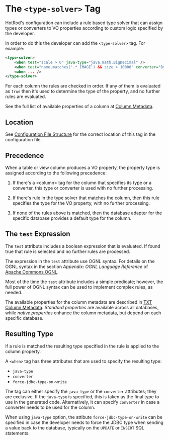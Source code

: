 # The `<type-solver>` Tag

HotRod's configuration can include a rule based type solver that can assign types or converters to VO properties according 
to custom logic specified by the developer.

In order to do this the developer can add the `<type-solver>` tag. For example:

```xml
<type-solver>
    <when test="scale > 0" java-type="java.math.BigDecimal" />
    <when test="name.matches('.*_IMAGE') && size > 10000" converter="ByteArrayConverter" />
    <when ... />
</type-solver>
```

For each column the rules are checked in order. If any of them is evaluated as `true` then it's used to determine the type of 
the property, and no further rules are evaluated. 

See the full list of available properties of a column at [Column Metadata](../../maven/command-export-columns-txt.md#properties).

## Location

See [Configuration File Structure](../configuration-file-structure.md) for the correct location of this tag in the configuration file.

## Precedence

When a table or view column produces a VO property, the property type is assigned according to the following precedence:

1. If there's a &lt;column> tag for the column that specifies its type or a converter, this type or converter is used with no further processing.

2. If there's rule in the type solver that matches the column, then this rule specifies the type for the VO property, with no further processing.

3. If none of the rules above is matched, then the database adapter for the specific database provides a default type for the column.

## The `test` Expression

The `test` attribute includes a boolean expression that is evaluated. If found true that rule is selected and no further rules are processed.

The expression in the `test` attribute use OGNL syntax. For details on the OGNL syntax in the section *Appendix: OGNL Language Reference* 
of [Apache Commons OGNL](https://commons.apache.org/proper/commons-ognl/language-guide.html).

Most of the time the `test` attribute includes a simple predicate; however, the full power of OGNL syntax can be used to implement complex rules, as needed.  

The available properties for the column metadata are described in [TXT Column Metadata](../../maven/command-export-columns-txt.md). *Standard properties* 
are available across all databases, while *native properties* enhance the column metadata, but depend on each specific database.

## Resulting Type

If a rule is matched the resulting type specified in the rule is applied to the column property.

A `<when>` tag has three attributes that are used to specify the resulting type:

 - `java-type`
 - `converter`
 - `force-jdbc-type-on-write`
 
The tag can either specify the `java-type` or the `converter` attributes; they are exclusive. If the `java-type` is specified, this is taken as the final type to use in the generated code. Alternatively, it can specify `converter` in case a converter needs to be used for the column.

When using `java-type` option, the attibute `force-jdbc-type-on-write` can be specified in case the developer needs to force the JDBC type when sending a
value back to the database, typically on the `UPDATE` or `INSERT` SQL statements.


 
 
